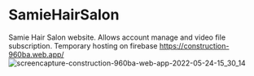 # SamieHairSalon
Samie Hair Salon website.
Allows account manage and video file subscription.
Temporary hosting on firebase https://construction-960ba.web.app/
![screencapture-construction-960ba-web-app-2022-05-24-15_30_14](https://user-images.githubusercontent.com/24215721/170117065-fb660889-ec54-4c01-ae6f-c633b3e7c33a.png)
